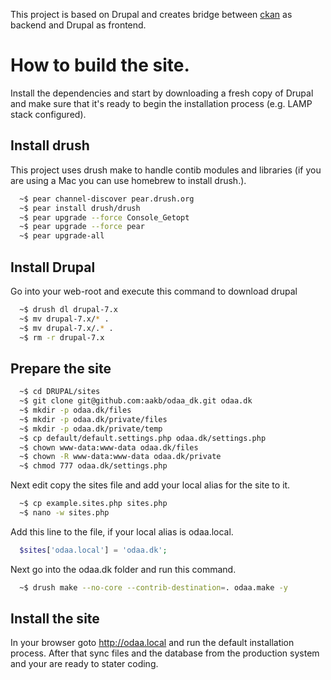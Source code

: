 This project is based on Drupal and creates bridge between [ckan](http://ckan.org/) as backend and 
Drupal as frontend.

# How to build the site.
Install the dependencies and start by downloading a fresh copy of Drupal and make sure that it's ready to
begin the installation process (e.g. LAMP stack configured).

## Install drush
This project uses drush make to handle contib modules and libraries (if you are using a Mac you can use
homebrew to install drush.).

```sh
  ~$ pear channel-discover pear.drush.org
  ~$ pear install drush/drush
  ~$ pear upgrade --force Console_Getopt
  ~$ pear upgrade --force pear
  ~$ pear upgrade-all
```

## Install Drupal
Go into your web-root and execute this command to download drupal

```sh
  ~$ drush dl drupal-7.x
  ~$ mv drupal-7.x/* .
  ~$ mv drupal-7.x/.* .
  ~$ rm -r drupal-7.x
```

## Prepare the site

```sh
  ~$ cd DRUPAL/sites
  ~$ git clone git@github.com:aakb/odaa_dk.git odaa.dk
  ~$ mkdir -p odaa.dk/files
  ~$ mkdir -p odaa.dk/private/files
  ~$ mkdir -p odaa.dk/private/temp
  ~$ cp default/default.settings.php odaa.dk/settings.php
  ~$ chown www-data:www-data odaa.dk/files
  ~$ chown -R www-data:www-data odaa.dk/private
  ~$ chmod 777 odaa.dk/settings.php
```

Next edit copy the sites file and add your local alias for the site to it. 
  
```sh
  ~$ cp example.sites.php sites.php  
  ~$ nano -w sites.php
```

Add this line to the file, if your local alias is odaa.local.

```php
  $sites['odaa.local'] = 'odaa.dk';
```

Next go into the odaa.dk folder and run this command.

```sh
  ~$ drush make --no-core --contrib-destination=. odaa.make -y
```

## Install the site
In your browser goto http://odaa.local and run the default installation process. After that sync files and
the database from the production system and your are ready to stater coding.
